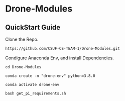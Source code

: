 # Drone-Modules

## QuickStart Guide

Clone the Repo.
```
https://github.com/CSUF-CE-TEAM-1/Drone-Modules.git
```
Condigure Anaconda Env, and install Dependencies.

```
cd Drone-Modules

conda create -n "drone-env" python=3.8.0

conda activate drone-env

bash get_pi_requirements.sh

```

